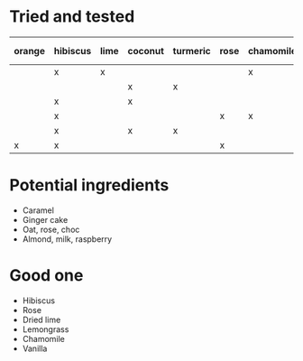 # Tried and tested
| orange | hibiscus | lime | coconut | turmeric | rose | chamomile | barberry | lemon | keffir lime | cacao nibs | apple |
|--------|----------|------|---------|----------|------|-----------|----------|-------|-------------|------------|-------|
|        | x        | x    |         |          |      | x         |          |       |             |            |       |
|        |          |      | x       | x        |      |           | x        | x     |             |            |       |
|        | x        |      | x       |          |      |           |          | x     | x           | x          |       |
|        | x        |      |         |          | x    | x         |          |       |             |            | x     |
|        | x        |      | x       | x        |      |           |          | x     | x           |            |       |
| x      | x        |      |         |          | x    |           |          |       |             | x          |       |

# Potential ingredients
* Caramel
* Ginger cake
* Oat, rose, choc
* Almond, milk, raspberry

# Good one
* Hibiscus
* Rose
* Dried lime
* Lemongrass
* Chamomile 
* Vanilla 
